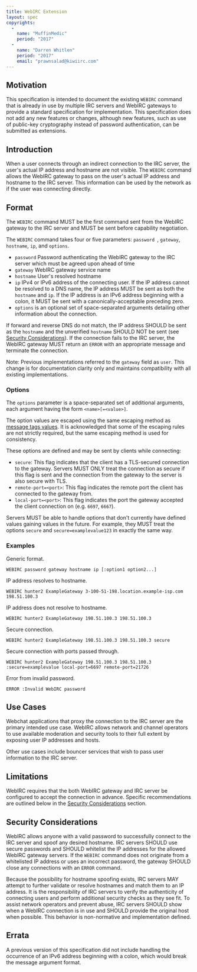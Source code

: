 ```yaml
---
title: WebIRC Extension
layout: spec
copyrights:
  -
    name: "MuffinMedic"
    period: "2017"
  -
    name: "Darren Whitlen"
    period: "2017"
    email: "prawnsalad@kiwiirc.com"
---
```


## Motivation

This specification is intended to document the existing `WEBIRC` command that is already in use by multiple IRC servers and WebIRC gateways to provide a standard specification for implementation. This specification does not add any new features or changes, although new features, such as use of public-key cryptography instead of password authentication, can be submitted as extensions.

## Introduction

When a user connects through an indirect connection to the IRC server, the user's actual IP address and hostname are not visible. The `WEBIRC` command allows the WebIRC gateway to pass on the user's actual IP address and hostname to the IRC server. This information can be used by the network as if the user was connecting directly.

## Format

The `WEBIRC` command MUST be the first command sent from the WebIRC gateway to the IRC server and MUST be sent before capability negotiation.

The `WEBIRC` command takes four or five parameters: `password `, `gateway`, `hostname`, `ip`, and `options`.
- `password` Password authenticating the WebIRC gateway to the IRC server which must be agreed upon ahead of time
- `gateway` WebIRC gateway service name
- `hostname` User's resolved hostname
- `ip` IPv4 or IPv6 address of the connecting user. If the IP address cannot be resolved to a DNS name, the IP address MUST be sent as both the `hostname` and `ip`. If the IP address is an IPv6 address beginning with a colon, it MUST be sent with a canonically-acceptable preceding zero.
- `options` is an optional set of space-separated arguments detailing other information about the connection.

If forward and reverse DNS do not match, the IP address SHOULD be sent as the `hostname` and the unverified `hostname` SHOULD NOT be sent (see [Security Considerations](#security-considerations)). If the connection fails to the IRC server, the WebIRC gateway MUST return an `ERROR` with an appropriate message and terminate the connection.

Note: Previous implementations referred to the `gateway` field as `user`. This change is for documentation clarity only and maintains compatibility with all existing implementations.

### Options

The `options` parameter is a space-separated set of additional arguments, each argument having the form `<name>[=<value>]`.

The option values are escaped using the same escaping method as [message tags values](../extensions/message-tags.html#escaping-values). It is acknowledged that some of the escaping rules are not strictly required, but the same escaping method is used for consistency.

These options are defined and may be sent by clients while connecting:

- `secure`: This flag indicates that the client has a TLS-secured connection to the gateway. Servers MUST ONLY treat the connection as secure if this flag is sent and the connection from the gateway to the server is also secure with TLS.
- `remote-port=<port>`: This flag indicates the remote port the client has connected to the gateway from.
- `local-port=<port>`: This flag indicates the port the gateway accepted the client connection on (e.g. `6697`, `6667`).

Servers MUST be able to handle options that don't currently have defined values gaining values in the future. For example, they MUST treat the options `secure` and `secure=examplevalue123` in exactly the same way.

### Examples

Generic format.

    WEBIRC password gateway hostname ip [:option1 option2...]

IP address resolves to hostname.

    WEBIRC hunter2 ExampleGateway 3-100-51-198.location.example-isp.com 198.51.100.3

IP address does not resolve to hostname.

    WEBIRC hunter2 ExampleGateway 198.51.100.3 198.51.100.3

Secure connection.

    WEBIRC hunter2 ExampleGateway 198.51.100.3 198.51.100.3 secure

Secure connection with ports passed through.

    WEBIRC hunter2 ExampleGateway 198.51.100.3 198.51.100.3 :secure=examplevalue local-port=6697 remote-port=21726

Error from invalid password.

    ERROR :Invalid WebIRC password

## Use Cases

Webchat applications that proxy the connection to the IRC server are the primary intended use case. WebIRC allows network and channel operators to use available moderation and security tools to their full extent by exposing user IP addresses and hosts.

Other use cases include bouncer services that wish to pass user information to the IRC server.

## Limitations

WebIRC requires that the both WebIRC gateway and IRC server be configured to accept the connection in advance. Specific recommendations are outlined below in the [Security Considerations](#security-considerations) section.

## Security Considerations
WebIRC allows anyone with a valid password to successfully connect to the IRC server and spoof any desired hostname. IRC servers SHOULD use secure passwords and SHOULD whitelist the IP addresses for the allowed WebIRC gateway servers. If the `WEBIRC` command does not originate from a whitelisted IP address or uses an incorrect password, the gateway SHOULD close any connections with an `ERROR` command.

Because the possibility for hostname spoofing exists, IRC servers MAY attempt to further validate or resolve hostnames and match them to an IP address. It is the responsibility of IRC servers to verify the authenticity of connecting users and perform additional security checks as they see fit. To assist network operators and prevent abuse, IRC servers SHOULD show when a WebIRC connection is in use and SHOULD provide the original host when possible. This behavior is non-normative and implementation defined.

## Errata

A previous version of this specification did not include handling the occurrence of an IPv6 address beginning with a colon, which would break the message argument format.
